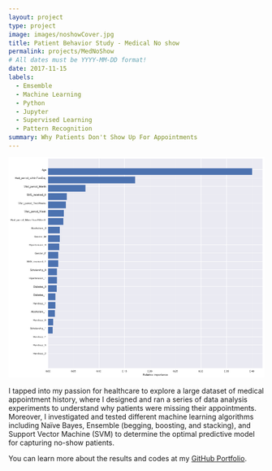 ```yaml
---
layout: project
type: project
image: images/noshowCover.jpg
title: Patient Behavior Study - Medical No show
permalink: projects/MedNoShow
# All dates must be YYYY-MM-DD format!
date: 2017-11-15
labels:
  - Emsemble
  - Machine Learning
  - Python
  - Jupyter
  - Supervised Learning
  - Pattern Recognition
summary: Why Patients Don't Show Up For Appointments
---
```

<img class="ui medium right floated rounded image" src="../images/featureimportance.PNG">

I tapped into my passion for healthcare to explore a large dataset of medical appointment history, where I designed and ran a series of data analysis experiments to understand why patients were missing their appointments. Moreover, I investigated and tested different machine learning algorithms including Naïve Bayes, Ensemble (begging, boosting, and stacking), and Support Vector Machine (SVM) to determine the optimal predictive model for capturing no-show patients.  
 
You can learn more about the results and codes at my [GitHub Portfolio](https://github.com/JasonWu1211/Portfolio/tree/master/Ensemble%20Learning%20-%20Predicting%20Medical%20Medical%20No%20Show%20%7C%20Python).
